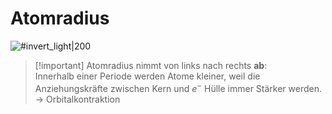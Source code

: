 # Atomradius

![#invert_light|200](assets/x-ab_y-zu.png)

> [!important] Atomradius nimmt von links nach rechts **ab**:  
> Innerhalb einer Periode werden Atome kleiner, weil die Anziehungskräfte zwischen Kern und $e^{-}$ Hülle immer Stärker werden.  
>   $\rightarrow$ Orbitalkontraktion